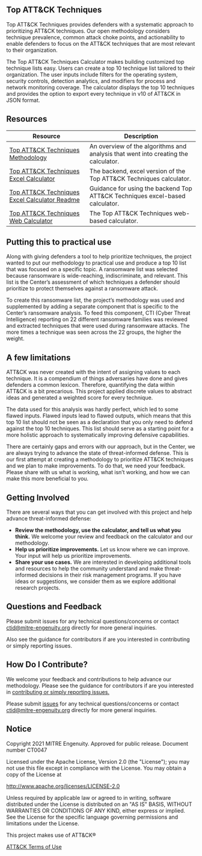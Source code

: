 <h2>Top ATT&CK Techniques</h2>
Top ATT&CK Techniques provides defenders with a systematic approach to prioritizing ATT&CK techniques. Our open methodology considers technique prevalence, common attack choke points, and actionability to enable defenders to focus on the ATT&CK techniques that are most relevant to their organization.  


The Top ATT&CK Techniques Calculator makes building customized top technique lists easy. Users can create a top 10 technique list tailored to their organization. The user inputs include filters for the operating system, security controls, detection analytics, and modifiers for process and network monitoring coverage. The calculator displays the top 10 techniques and provides the option to export every technique in v10 of ATT&CK in JSON format.  

## Resources

| Resource | Description |
|----------|-------------|
| [Top ATT&CK Techniques Methodology](https://github.com/center-for-threat-informed-defense/top-attack-technique/blob/main/Methodology.md) | An overview of the algorithms and analysis that went into creating the calculator. |
| [Top ATT&CK Techniques Excel Calculator](https://github.com/center-for-threat-informed-defense/top-attack-technique/blob/main/TAT%20Backend.xlsx) | The backend, excel version of the Top ATT&CK Techniques calculator. |
| [Top ATT&CK Techniques Excel Calculator Readme](https://github.com/center-for-threat-informed-defense/top-attack-technique/blob/main/backend-calculator-readme.md) | Guidance for using the backend Top ATT&CK Techniques excel-based calculator. |
| [Top ATT&CK Techniques Web Calculator](https://top-attack-techniques.mitre-engenuity.org) | The Top ATT&CK Techniques web-based calculator. |

<h2>Putting this to practical use</h2>

Along with giving defenders a tool to help prioritize techniques, the project wanted to put our methodology to practical use and produce a top 10 list that was focused on a specific topic. A ransomware list was selected because ransomware is wide-reaching, indiscriminate, and relevant. This list is the Center’s assessment of which techniques a defender should prioritize to protect themselves against a ransomware attack.  

To create this ransomware list, the project’s methodology was used and supplemented by adding a separate component that is specific to the Center’s ransomware analysis. To feed this component, CTI (Cyber Threat Intelligence) reporting on 22 different ransomware families was reviewed and extracted techniques that were used during ransomware attacks. The more times a technique was seen across the 22 groups, the higher the weight. 

<h2>A few limitations</h2>

ATT&CK was never created with the intent of assigning values to each technique. It is a compendium of things adversaries have done and gives defenders a common lexicon. Therefore, quantifying the data within ATT&CK is a bit precarious. This project applied discrete values to abstract ideas and generated a weighted score for every technique.  

The data used for this analysis was hardly perfect, which led to some flawed inputs. Flawed inputs lead to flawed outputs, which means that this top 10 list should not be seen as a declaration that you only need to defend against the top 10 techniques. This list should serve as a starting point for a more holistic approach to systematically improving defensive capabilities.

There are certainly gaps and errors with our approach, but in the Center, we are always trying to advance the state of threat-informed defense. This is our first attempt at creating a methodology to prioritize ATT&CK techniques and we plan to make improvements. To do that, we need your feedback. Please share with us what is working, what isn’t working, and how we can make this more beneficial to you.  

## Getting Involved
There are several ways that you can get involved with this project and help advance threat-informed defense: 
- **Review the methodology, use the calculator, and tell us what you think.**  We welcome your review and feedback on the calculator and our methodology.
- **Help us prioritize improvements.** Let us know where we can improve. Your input will help us prioritize improvements.
- **Share your use cases.** We are interested in developing additional tools and resources to help the community understand and make threat-informed decisions in their risk management programs. If you have ideas or suggestions, we consider them as we explore additional research projects. 

## Questions and Feedback
Please submit issues for any technical questions/concerns or contact ctid@mitre-engenuity.org directly for more general inquiries.

Also see the guidance for contributors if are you interested in contributing or simply reporting issues.

## How Do I Contribute?
We welcome your feedback and contributions to help advance our methodology. Please see the guidance for
contributors if are you interested in [contributing or simply reporting issues.](/CONTRIBUTING.md)

Please submit [issues](https://github.com/center-for-threat-informed-defense/top-attack-technique/issues) for any
technical questions/concerns or contact ctid@mitre-engenuity.org directly for more general inquiries.

## Notice
Copyright 2021 MITRE Engenuity. Approved for public release. Document number CT0047

Licensed under the Apache License, Version 2.0 (the "License"); you may not use this file except in compliance with the License. You may obtain a copy of the License at

http://www.apache.org/licenses/LICENSE-2.0

Unless required by applicable law or agreed to in writing, software distributed under the License is distributed on an "AS IS" BASIS, WITHOUT WARRANTIES OR CONDITIONS OF ANY KIND, either express or implied. See the License for the specific language governing permissions and limitations under the License.

This project makes use of ATT&CK®

[ATT&CK Terms of Use](https://attack.mitre.org/resources/terms-of-use/)

